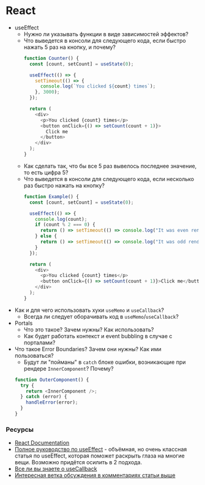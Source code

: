 # React

* useEffect
  * Нужно ли указывать функции в виде зависимостей эффектов?
  * Что выведется в консоли для следующего кода, если быстро нажать 5 раз на кнопку, и почему?
    ```javascript
    function Counter() {
      const [count, setCount] = useState(0);

      useEffect(() => {
        setTimeout(() => {
          console.log(`You clicked ${count} times`);
        }, 3000);
      });

      return (
        <div>
          <p>You clicked {count} times</p>
          <button onClick={() => setCount(count + 1)}>
            Click me
          </button>
        </div>
      );
    }
    ```
  * Как сделать так, что бы все 5 раз вывелось последнее значение, то есть цифра 5?
  * Что выведется в консоли для следующего кода, если несколько раз быстро нажать на кнопку?
    ```javascript
    function Example() {
      const [count, setCount] = useState(0);

      useEffect(() => {
        console.log(count);
        if (count % 2 === 0) {
          return () => setTimeout(() => console.log("It was even render"), 1000);
        } else {
          return () => setTimeout(() => console.log("It was odd render"), 1000);
        }
      });

      return (
        <div>
          <p>You clicked {count} times</p>
          <button onClick={() => setCount(count + 1)}>Click me</button>
        </div>
      );
    }
    ```
* Как и для чего использовать хуки `useMemo` и `useCallback`? 
  * Всегда ли следует оборачивать код в `useMemo`/`useCallback`?
* Portals
  * Что это такое? Зачем нужны? Как использовать?
  * Как будет работать контекст и event bubbling в случае с порталами?
* Что такое Error Boundaries? Зачем они нужны? Как ими пользоваться?
  * Будут ли "пойманы" в `catch` блоке ошибки, возникающие при рендере `InnerComponent`? Почему?
  ```javascript
  function OuterComponent() {
    try {
      return <InnerComponent />;
    } catch (error) {
      handleError(error);
    }
  }
  ```

### Ресурсы

* [React Documentation](https://reactJS.org/docs/getting-started.html)
* [Полное руководство по useEffect](https://habr.com/ru/company/ruvds/blog/445276/) - объёмная, но очень классная статья по useEffect, которая поможет раскрыть глаза на многие вещи. Возможно придётся осилить в 2 подхода.
* [Все ли вы знаете о useCallback](https://habr.com/ru/post/529950/)
* [Интересная ветка обсуждения в комментариях статьи выше](https://habr.com/ru/post/529950/comments/#comment_22380330)
